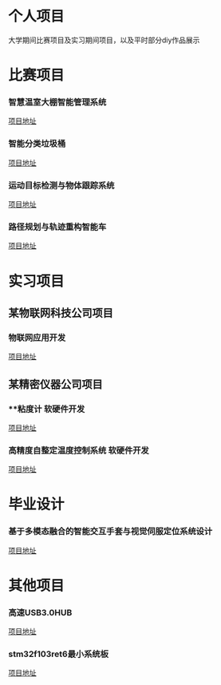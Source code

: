 # 个人项目
大学期间比赛项目及实习期间项目，以及平时部分diy作品展示  
# 比赛项目
### 智慧温室大棚智能管理系统
[项目地址](https://github.com/Gqwu01/polytunnel-sensor)
### 智能分类垃圾桶
[项目地址]()
### 运动目标检测与物体跟踪系统
[项目地址]()
### 路径规划与轨迹重构智能车
[项目地址]()
# 实习项目
## 某物联网科技公司项目
### 物联网应用开发
[项目地址](https://github.com/Gqwu01/USB3.0HUB)
## 某精密仪器公司项目
### **粘度计 软硬件开发
[项目地址](https://github.com/Gqwu01/USB3.0HUB)
### 高精度自整定温度控制系统 软硬件开发
[项目地址](https://github.com/Gqwu01/fuzzy_pid_simulink)
# 毕业设计
### 基于多模态融合的智能交互手套与视觉伺服定位系统设计
[项目地址]()
# 其他项目
### 高速USB3.0HUB
[项目地址](https://github.com/Gqwu01/USB3.0HUB)
### stm32f103ret6最小系统板
[项目地址](https://github.com/Gqwu01/stm32f103c8t6)

